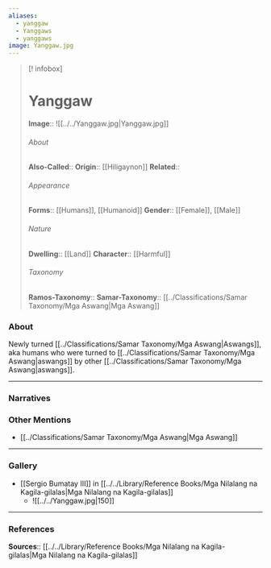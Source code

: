 ```yaml
---
aliases:
  - yanggaw
  - Yanggaws
  - yanggaws
image: Yanggaw.jpg
---
```

> [! infobox]
> # Yanggaw
> **Image**:: ![[../../Yanggaw.jpg|Yanggaw.jpg]]
> ###### About
> **Also-Called**:: 
> **Origin**:: [[Hiligaynon]]
> **Related**:: 
> ###### Appearance
> **Forms**::  [[Humans]], [[Humanoid]]
> **Gender**:: [[Female]], [[Male]]
> ###### Nature
> **Dwelling**:: [[Land]]
> **Character**:: [[Harmful]]
> ⠀
> ###### Taxonomy
> **Ramos-Taxonomy**:: 
> **Samar-Taxonomy**:: [[../Classifications/Samar Taxonomy/Mga Aswang|Mga Aswang]]


### About 
Newly turned [[../Classifications/Samar Taxonomy/Mga Aswang|Aswangs]], aka humans who were turned to [[../Classifications/Samar Taxonomy/Mga Aswang|aswangs]] by other [[../Classifications/Samar Taxonomy/Mga Aswang|aswangs]].


---
### Narratives


### Other Mentions
- [[../Classifications/Samar Taxonomy/Mga Aswang|Mga Aswang]]


---
### Gallery
- [[Sergio Bumatay III]] in [[../../Library/Reference Books/Mga Nilalang na Kagila-gilalas|Mga Nilalang na Kagila-gilalas]]
	- ![[../../Yanggaw.jpg|150]]


---
### References
**Sources**:: [[../../Library/Reference Books/Mga Nilalang na Kagila-gilalas|Mga Nilalang na Kagila-gilalas]]

[^1]: [[../../Library/Reference Books/Mga Nilalang na Kagila-gilalas|Mga Nilalang na Kagila-gilalas]]